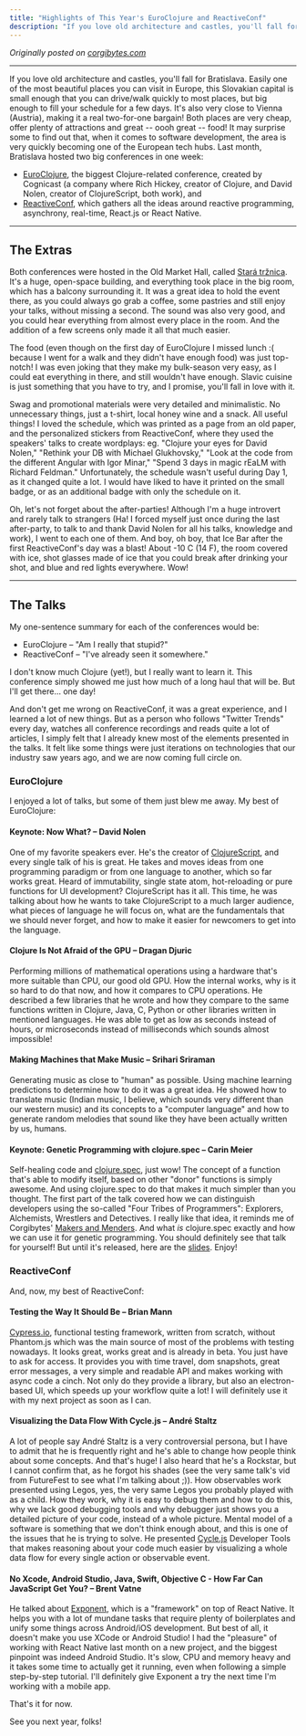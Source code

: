 ```yaml
---
title: "Highlights of This Year's EuroClojure and ReactiveConf"
description: "If you love old architecture and castles, you'll fall for Bratislava. Easily one of the most beautiful places you can visit in Europe, this Slovakian capital is small enough that you can drive/walk quickly to most places, but big enough to fill your schedule for a few days. It may surprise some to find out that, when it comes to software development, the area is very quickly becoming one of the European tech hubs. Last month, Bratislava hosted two big conferences in one week."
---
```


_Originally posted on [corgibytes.com](http://corgibytes.com/blog/2016/11/08/bratislava-conferences/)_

---

If you love old architecture and castles, you'll fall for Bratislava. Easily one of the most beautiful places you can visit in Europe, this Slovakian capital is small enough that you can drive/walk quickly to most places, but big enough to fill your schedule for a few days. It's also very close to Vienna (Austria), making it a real two-for-one bargain! Both places are very cheap, offer plenty of attractions and great -- oooh great -- food! It may surprise some to find out that, when it comes to software development, the area is very quickly becoming one of the European tech hubs. Last month, Bratislava hosted two big conferences in one week:

- [EuroClojure](http://euroclojure.org/), the biggest Clojure-related conference, created by Cognicast (a company where Rich Hickey, creator of Clojure, and David Nolen, creator of ClojureScript, both work), and
- [ReactiveConf](https://reactiveconf.com), which gathers all the ideas around reactive programming, asynchrony, real-time, React.js or React Native.

---

## The Extras

Both conferences were hosted in the Old Market Hall, called [Stará tržnica](http://staratrznica.sk/). It's a huge, open-space building, and everything took place in the big room, which has a balcony surrounding it. It was a great idea to hold the event there, as you could always go grab a coffee, some pastries and still enjoy your talks, without missing a second. The sound was also very good, and you could hear everything from almost every place in the room. And the addition of a few screens only made it all that much easier.

The food (even though on the first day of EuroClojure I missed lunch :( because I went for a walk and they didn't have enough food) was just top-notch! I was even joking that they make my bulk-season very easy, as I could eat everything in there, and still wouldn't have enough. Slavic cuisine is just something that you have to try, and I promise, you'll fall in love with it.

Swag and promotional materials were very detailed and minimalistic. No unnecessary things, just a t-shirt, local honey wine and a snack. All useful things! I loved the schedule, which was printed as a page from an old paper, and the personalized stickers from ReactiveConf, where they used the speakers' talks to create wordplays: eg. "Clojure your eyes for David Nolen," "Rethink your DB with Michael Glukhovsky," "Look at the code from the different Angular with Igor Minar," "Spend 3 days in magic rEaLM with Richard Feldman." Unfortunately, the schedule wasn't useful during Day 1, as it changed quite a lot. I would have liked to have it printed on the small badge, or as an additional badge with only the schedule on it.

Oh, let's not forget about the after-parties! Although I'm a huge introvert and rarely talk to strangers (Ha! I forced myself just once during the last after-party, to talk to and thank David Nolen for all his talks, knowledge and work), I went to each one of them. And boy, oh boy, that Ice Bar after the first ReactiveConf's day was a blast! About -10 C (14 F), the room covered with ice, shot glasses made of ice that you could break after drinking your shot, and blue and red lights everywhere. Wow!

---

## The Talks

My one-sentence summary for each of the conferences would be:

- EuroClojure – "Am I really that stupid?"
- ReactiveConf – "I've already seen it somewhere."

I don't know much Clojure (yet!), but I really want to learn it. This conference simply showed me just how much of a long haul that will be. But I'll get there… one day!

And don't get me wrong on ReactiveConf, it was a great experience, and I learned a lot of new things. But as a person who follows "Twitter Trends" every day, watches all conference recordings and reads quite a lot of articles, I simply felt that I already knew most of the elements presented in the talks. It felt like some things were just iterations on technologies that our industry saw years ago, and we are now coming full circle on.

### EuroClojure

I enjoyed a lot of talks, but some of them just blew me away. My best of EuroClojure:

#### Keynote: Now What? – David Nolen

One of my favorite speakers ever. He's the creator of [ClojureScript](https://github.com/clojure/clojurescript), and every single talk of his is great. He takes and moves ideas from one programming paradigm or from one language to another, which so far works great. Heard of immutability, single state atom, hot-reloading or pure functions for UI development? ClojureScript has it all. This time, he was talking about how he wants to take ClojureScript to a much larger audience, what pieces of language he will focus on, what are the fundamentals that we should never forget, and how to make it easier for newcomers to get into the language.

#### Clojure Is Not Afraid of the GPU – Dragan Djuric

Performing millions of mathematical operations using a hardware that's more suitable than CPU, our good old GPU. How the internal works, why is it so hard to do that now, and how it compares to CPU operations. He described a few libraries that he wrote and how they compare to the same functions written in Clojure, Java, C, Python or other libraries written in mentioned languages. He was able to get as low as seconds instead of hours, or microseconds instead of milliseconds which sounds almost impossible!

#### Making Machines that Make Music – Srihari Sriraman

Generating music as close to "human" as possible. Using machine learning predictions to determine how to do it was a great idea. He showed how to translate music (Indian music, I believe, which sounds very different than our western music) and its concepts to a "computer language" and how to generate random melodies that sound like they have been actually written by us, humans.

#### Keynote: Genetic Programming with clojure.spec – Carin Meier

Self-healing code and [clojure.spec](http://clojure.org/about/spec), just wow! The concept of a function that's able to modify itself, based on other "donor" functions is simply awesome. And using clojure.spec to do that makes it much simpler than you thought. The first part of the talk covered how we can distinguish developers using the so-called "Four Tribes of Programmers": Explorers, Alchemists, Wrestlers and Detectives. I really like that idea, it reminds me of Corgibytes' [Makers and Menders](http://corgibytes.com/blog/makers/menders/software/2015/08/14/makers-vs-menders/). And what _is_ clojure.spec exactly and how we can use it for genetic programming. You should definitely see that talk for yourself! But until it's released, here are the [slides](http://www.slideshare.net/gigasquidcm/genetic-programming-with-clojurespec-and-beyond). Enjoy!

### ReactiveConf

And, now, my best of ReactiveConf:

#### Testing the Way It Should Be – Brian Mann

[Cypress.io](https://www.cypress.io/), functional testing framework, written from scratch, without Phantom.js which was the main source of most of the problems with testing nowadays. It looks great, works great and is already in beta. You just have to ask for access. It provides you with time travel, dom snapshots, great error messages, a very simple and readable API and makes working with async code a cinch. Not only do they provide a library, but also an electron-based UI, which speeds up your workflow quite a lot! I will definitely use it with my next project as soon as I can.

#### Visualizing the Data Flow With Cycle.js – André Staltz

A lot of people say André Staltz is a very controversial persona, but I have to admit that he is frequently right and he's able to change how people think about some concepts. And that's huge! I also heard that he's a Rockstar, but I cannot confirm that, as he forgot his shades (see the very same talk's vid from FutureFest to see what I'm talking about ;)). How observables work presented using Legos, yes, the very same Legos you probably played with as a child. How they work, why it is easy to debug them and how to do this, why we lack good debugging tools and why debugger just shows you a detailed picture of your code, instead of a whole picture. Mental model of a software is something that we don't think enough about, and this is one of the issues that he is trying to solve. He presented [Cycle.js](https://cycle.js.org/) Developer Tools that makes reasoning about your code much easier by visualizing a whole data flow for every single action or observable event.

#### No Xcode, Android Studio, Java, Swift, Objective C - How Far Can JavaScript Get You? – Brent Vatne

He talked about [Exponent](https://getexponent.com/), which is a "framework" on top of React Native. It helps you with a lot of mundane tasks that require plenty of boilerplates and unify some things across Android/iOS development. But best of all, it doesn't make you use XCode or Android Studio! I had the "pleasure" of working with React Native last month on a new project, and the biggest pinpoint was indeed Android Studio. It's slow, CPU and memory heavy and it takes some time to actually get it running, even when following a simple step-by-step tutorial. I'll definitely give Exponent a try the next time I'm working with a mobile app.

That's it for now.

See you next year, folks!
